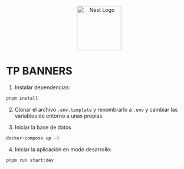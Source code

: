 <p align="center">
  <a href="http://nestjs.com/" target="blank"><img src="https://nestjs.com/img/logo-small.svg" width="120" alt="Nest Logo" /></a>
</p>

# TP BANNERS


1. Instalar dependencias:
```bash
pnpm install
```

2. Clonar el archivo ```.env.template``` y renombrarlo a ```.env``` y cambiar las variables de entorno a unas propias

3. Iniciar la base de datos
```bash
docker-compose up -d
```

4. Iniciar la aplicación en modo desarrollo:
```bash
pnpm run start:dev
```
